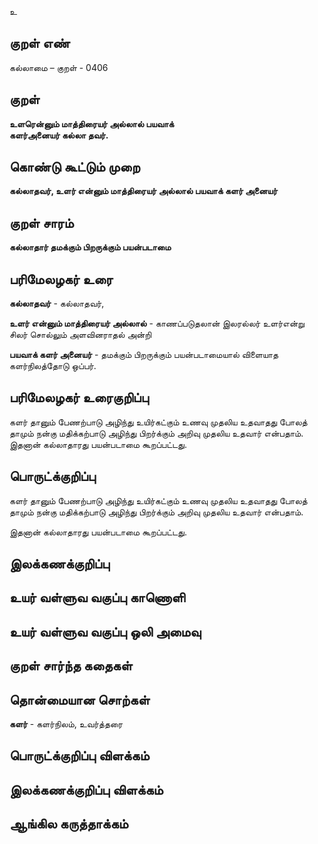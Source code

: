 உ

## குறள் எண் 

கல்லாமை – குறள் - 0406  

## குறள் 

**உளரென்னும் மாத்திரையர் அல்லால் பயவாக்  
களர்அனையர் கல்லா தவர்.**

## கொண்டு கூட்டும் முறை

**கல்லாதவர், உளர் என்னும் மாத்திரையர் அல்லால் பயவாக் களர் அனையர்**

## குறள் சாரம் 

**கல்லாதார் தமக்கும் பிறருக்கும் பயன்படாமை**  

## பரிமேலழகர் உரை

**கல்லாதவர்** - கல்லாதவர்,  

**உளர் என்னும் மாத்திரையர் அல்லால்** - காணப்படுதலான் இலரல்லர் உளர்என்று சிலர் சொல்லும் அளவினராதல் அன்றி  

**பயவாக் களர் அனையர்** - தமக்கும் பிறருக்கும் பயன்படாமையால் விளையாத களர்நிலத்தோடு ஒப்பர்.   

## பரிமேலழகர் உரைகுறிப்பு   

களர் தானும் பேணற்பாடு அழிந்து உயிர்கட்கும் உணவு முதலிய உதவாதது போலத் தாமும் நன்கு மதிக்கற்பாடு அழிந்து பிறர்க்கும் அறிவு முதலிய உதவார் என்பதாம்.  
இதனான் கல்லாதாரது பயன்படாமை கூறப்பட்டது.  

## பொருட்க்குறிப்பு 

களர் தானும் பேணற்பாடு அழிந்து உயிர்கட்கும் உணவு முதலிய உதவாதது போலத்  
தாமும் நன்கு மதிக்கற்பாடு அழிந்து பிறர்க்கும் அறிவு முதலிய உதவார் என்பதாம்.  

இதனான் கல்லாதாரது பயன்படாமை கூறப்பட்டது.   

## இலக்கணக்குறிப்பு  


## உயர் வள்ளுவ வகுப்பு காணொளி


## உயர் வள்ளுவ வகுப்பு ஒலி அமைவு 

 
## குறள் சார்ந்த கதைகள் 


## தொன்மையான சொற்கள்

**களர்** -  களர்நிலம், உவர்த்தரை   

## பொருட்க்குறிப்பு விளக்கம்


## இலக்கணக்குறிப்பு விளக்கம்


## ஆங்கில கருத்தாக்கம் 


